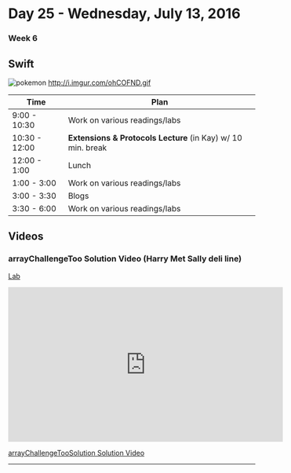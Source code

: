 # Day 25  - Wednesday, July 13, 2016 

### Week 6

## Swift

![pokemon](http://i.imgur.com/ohCOFND.gif)
http://i.imgur.com/ohCOFND.gif





Time       | Plan     |
----------------|-------
9:00 - 10:30  | Work on various readings/labs
10:30 - 12:00 | **Extensions & Protocols Lecture** (in Kay) w/ 10 min. break
12:00 - 1:00    | Lunch
1:00 - 3:00    | Work on various readings/labs
3:00 - 3:30  | Blogs
3:30 - 6:00    | Work on various readings/labs




## Videos

### arrayChallengeToo Solution Video (Harry Met Sally deli line)

[Lab](https://github.com/learn-co-students/swift-arrayChallengeToo-lab-ios-0616)

<iframe width="560" height="315" src="https://www.youtube.com/embed/kv-UnTFIqTk?rel=0&modestbranding=1" frameborder="0" allowfullscreen></iframe><p><a href="https://www.youtube.com/watch?v=kv-UnTFIqTk">arrayChallengeTooSolution Solution Video</a></p>

---



